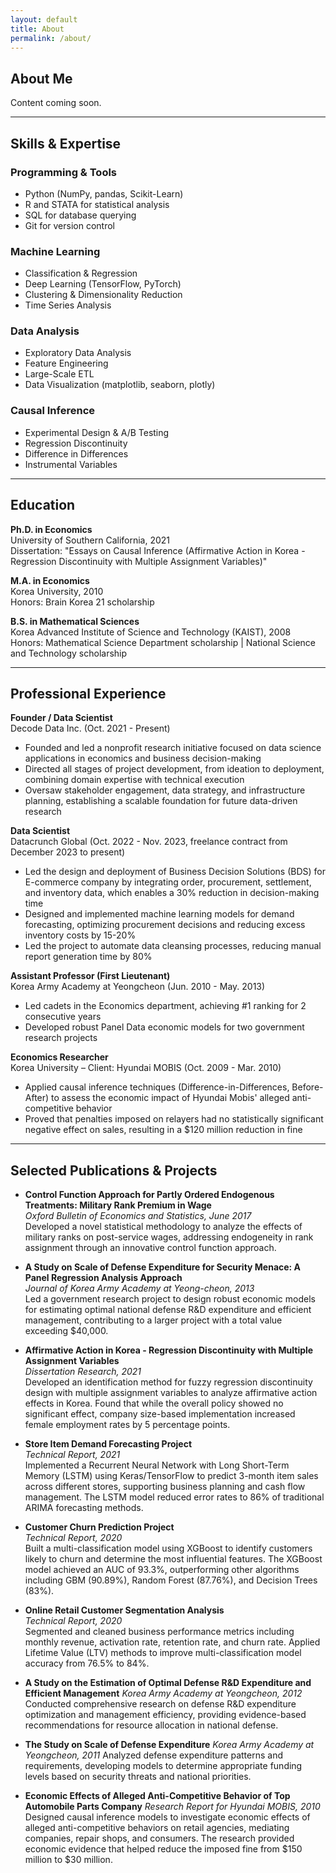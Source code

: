 ```yaml
---
layout: default
title: About
permalink: /about/
---
```


## About Me

Content coming soon.

---

## Skills & Expertise

### Programming & Tools
- Python (NumPy, pandas, Scikit-Learn)
- R and STATA for statistical analysis
- SQL for database querying
- Git for version control

### Machine Learning
- Classification & Regression
- Deep Learning (TensorFlow, PyTorch)
- Clustering & Dimensionality Reduction
- Time Series Analysis

### Data Analysis
- Exploratory Data Analysis
- Feature Engineering
- Large-Scale ETL
- Data Visualization (matplotlib, seaborn, plotly)

### Causal Inference
- Experimental Design & A/B Testing
- Regression Discontinuity
- Difference in Differences
- Instrumental Variables

---

## Education

**Ph.D. in Economics**  
University of Southern California, 2021  
Dissertation: "Essays on Causal Inference (Affirmative Action in Korea - Regression Discontinuity with Multiple Assignment Variables)"

**M.A. in Economics**  
Korea University, 2010  
Honors: Brain Korea 21 scholarship

**B.S. in Mathematical Sciences**  
Korea Advanced Institute of Science and Technology (KAIST), 2008  
Honors: Mathematical Science Department scholarship | National Science and Technology scholarship

---

## Professional Experience

**Founder / Data Scientist**  
Decode Data Inc. (Oct. 2021 - Present)
- Founded and led a nonprofit research initiative focused on data science applications in economics and business decision-making
- Directed all stages of project development, from ideation to deployment, combining domain expertise with technical execution
- Oversaw stakeholder engagement, data strategy, and infrastructure planning, establishing a scalable foundation for future data-driven research

**Data Scientist**  
Datacrunch Global (Oct. 2022 - Nov. 2023, freelance contract from December 2023 to present)
- Led the design and deployment of Business Decision Solutions (BDS) for E-commerce company by integrating order, procurement, settlement, and inventory data, which enables a 30% reduction in decision-making time
- Designed and implemented machine learning models for demand forecasting, optimizing procurement decisions and reducing excess inventory costs by 15-20%
- Led the project to automate data cleansing processes, reducing manual report generation time by 80%

**Assistant Professor (First Lieutenant)**  
Korea Army Academy at Yeongcheon (Jun. 2010 - May. 2013)
- Led cadets in the Economics department, achieving #1 ranking for 2 consecutive years
- Developed robust Panel Data economic models for two government research projects

**Economics Researcher**  
Korea University – Client: Hyundai MOBIS (Oct. 2009 - Mar. 2010)
- Applied causal inference techniques (Difference-in-Differences, Before-After) to assess the economic impact of Hyundai Mobis' alleged anti-competitive behavior
- Proved that penalties imposed on relayers had no statistically significant negative effect on sales, resulting in a $120 million reduction in fine

---

## Selected Publications & Projects

- **Control Function Approach for Partly Ordered Endogenous Treatments: Military Rank Premium in Wage**  
  *Oxford Bulletin of Economics and Statistics, June 2017*  
  Developed a novel statistical methodology to analyze the effects of military ranks on post-service wages, addressing endogeneity in rank assignment through an innovative control function approach.

- **A Study on Scale of Defense Expenditure for Security Menace: A Panel Regression Analysis Approach**  
  *Journal of Korea Army Academy at Yeong-cheon, 2013*  
  Led a government research project to design robust economic models for estimating optimal national defense R&D expenditure and efficient management, contributing to a larger project with a total value exceeding $40,000.

- **Affirmative Action in Korea - Regression Discontinuity with Multiple Assignment Variables**  
  *Dissertation Research, 2021*  
  Developed an identification method for fuzzy regression discontinuity design with multiple assignment variables to analyze affirmative action effects in Korea. Found that while the overall policy showed no significant effect, company size-based implementation increased female employment rates by 5 percentage points.

- **Store Item Demand Forecasting Project**  
  *Technical Report, 2021*  
  Implemented a Recurrent Neural Network with Long Short-Term Memory (LSTM) using Keras/TensorFlow to predict 3-month item sales across different stores, supporting business planning and cash flow management. The LSTM model reduced error rates to 86% of traditional ARIMA forecasting methods.

- **Customer Churn Prediction Project**  
  *Technical Report, 2020*  
  Built a multi-classification model using XGBoost to identify customers likely to churn and determine the most influential features. The XGBoost model achieved an AUC of 93.3%, outperforming other algorithms including GBM (90.89%), Random Forest (87.76%), and Decision Trees (83%).

- **Online Retail Customer Segmentation Analysis**  
  *Technical Report, 2020*  
  Segmented and cleaned business performance metrics including monthly revenue, activation rate, retention rate, and churn rate. Applied Lifetime Value (LTV) methods to improve multi-classification model accuracy from 76.5% to 84%.

- **A Study on the Estimation of Optimal Defense R&D Expenditure and Efficient Management**
  *Korea Army Academy at Yeongcheon, 2012*
  Conducted comprehensive research on defense R&D expenditure optimization and management efficiency, providing evidence-based recommendations for resource allocation in national defense.

- **The Study on Scale of Defense Expenditure**
  *Korea Army Academy at Yeongcheon, 2011*
  Analyzed defense expenditure patterns and requirements, developing models to determine appropriate funding levels based on security threats and national priorities.

- **Economic Effects of Alleged Anti-Competitive Behavior of Top Automobile Parts Company**
  *Research Report for Hyundai MOBIS, 2010*
  Designed causal inference models to investigate economic effects of alleged anti-competitive behaviors on retail agencies, mediating companies, repair shops, and consumers. The research provided economic evidence that helped reduce the imposed fine from $150 million to $30 million.